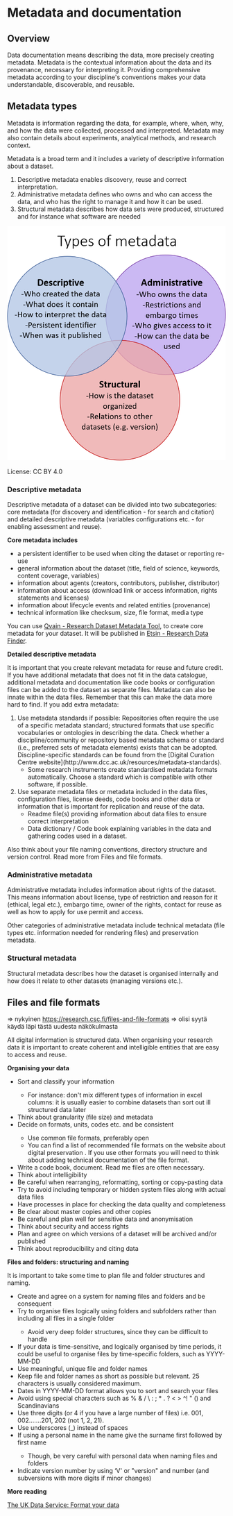 # Metadata and documentation

<a name="header1"></a>
## Overview

Data documentation means describing the data, more precisely creating metadata. Metadata is the contextual information about the data and its provenance, necessary for interpreting it. Providing comprehensive metadata according to your discipline's conventions makes your data understandable, discoverable, and reusable.

<a name="header2"></a>
## Metadata types

Metadata is information regarding the data, for example, where, when, why, and how the data were collected, processed and interpreted. Metadata may also contain details about experiments, analytical methods, and research context.

Metadata is a broad term and it includes a variety of descriptive information about a dataset.

<ol>
<li>Descriptive metadata enables discovery, reuse and correct interpretation.</li>
<li>Administrative metadata defines who owns and who can access the data, and who has the right to manage it and how it can be used.</li>
<li>Structural metadata describes how data sets were produced, structured and for instance what software are needed</li>
</ol>
 
![Types of metadata: Descriptive. Administrative. Structural.](../../img/metadata-categories_v5.png "Three types of metadata: Descriptive, Administrative, Structural")

License: CC BY 4.0
 
### Descriptive metadata

Descriptive metadata of a dataset can be divided into two subcategories: core metadata (for discovery and identification - for search and citation) and detailed descriptive metadata (variables configurations etc. - for enabling assessment and reuse).

**Core metadata includes**<ul>
<li>a persistent identifier to be used when citing the dataset or reporting re-use</li>
<li>general information about the dataset (title, field of science, keywords, content coverage, variables)</li>
<li>information about agents (creators, contributors, publisher, distributor)</li>
<li>information about access (download link or access information, rights statements and licenses)</li>
<li>information about lifecycle events and related entities (provenance)</li>
<li>technical information like checksum, size, file format, media type</li>
</ul>

You can use [Qvain - Research Dataset Metadata Tool](https://www.fairdata.fi/en/qvain/), to create core metadata for your dataset. It will be published in [Etsin - Research Data Finder](https://www.fairdata.fi/en/services/etsin/).

**Detailed descriptive metadata**

It is important that you create relevant metadata for reuse and future credit. If you have additional metadata that does not fit in the data catalogue, additional metadata and documentation like code books or configuration files can be added to the dataset as separate files. Metadata can also be innate within the data files. Remember that this can make the data more hard to find. If you add extra metadata:

<ol>
<li>Use metadata standards if possible: Repositories often require the use of a specific metadata standard; structured formats that use specific vocabularies or ontologies in describing the data. Check whether a discipline/community or repository based metadata schema or standard (i.e., preferred sets of metadata elements) exists that can be adopted. Discipline-specific standards can be found from the [Digital Curation Centre website](http://www.dcc.ac.uk/resources/metadata-standards).
<ul>
<li>
Some research instruments create standardised metadata formats automatically. Choose a standard which is compatible with other software, if possible.</li>
</ul>
<li>Use separate metadata files or metadata included in the data files, configuration files, license deeds, code books and other data or information that is important for replication and reuse of the data.
<ul>
<li>Readme file(s) providing information about data files to ensure correct interpretation</li>
<li>Data dictionary / Code book explaining variables in the data and gathering codes used in a dataset.</li>
</ul></ol>

Also think about your file naming conventions, directory structure and version control. Read more from Files and file formats.

### Administrative metadata

Administrative metadata includes information about rights of the dataset. This means information about license, type of restriction and reason for it (ethical, legal etc.), embargo time, owner of the rights, contact for reuse as well as how to apply for use permit and access.

Other categories of administrative metadata include technical metadata (file types etc. information needed for rendering files) and preservation metadata.

### Structural metadata

Structural metadata describes how the dataset is organised internally and how does it relate to other datasets (managing versions etc.).

<a name="header3"></a>
## Files and file formats

=> nykyinen https://research.csc.fi/files-and-file-formats => olisi syytä käydä läpi tästä uudesta näkökulmasta

All digital information is structured data. When organising your research data it is important to create coherent and intelligible entities that are easy to access and reuse.

**Organising your data**<ul>
<li>Sort and classify your information</li>
<ul><li>For instance: don't mix different types of information in excel columns: it is usually easier to combine datasets than sort out ill structured data later</li></ul>
<li>Think about granularity (file size) and metadata</li>
<li>Decide on formats, units, codes etc. and be consistent</li>
<ul><li>Use common file formats, preferably open</li>
<li>You can find a list of recommended file formats on the website about digital preservation . If you use other formats you will need to think about adding technical documentation of the file format.</li></ul>
<li>Write a code book, document. Read me files are often necessary.</li>
<li>Think about intelligibility</li>
<li>Be careful when rearranging, reformatting, sorting or copy-pasting data</li>
<li>Try to avoid including temporary or hidden system files along with actual data files</li>
<li>Have processes in place for checking the data quality and completeness</li>
<li>Be clear about master copies and other copies</li>
<li>Be careful and plan well for sensitive data and anonymisation</li>
<li>Think about security and access rights</li>
<li>Plan and agree on which versions of a dataset will be archived and/or published</li>
<li>Think about reproducibility and citing data</li>
</ul>

**Files and folders: structuring and naming**

It is important to take some time to plan file and folder structures and naming.<ul>
<li>Create and agree on a system for naming files and folders and be consequent</li>
<li>Try to organise files logically using folders and subfolders rather than including all files in a single folder</li>
<ul><li>Avoid very deep folder structures, since they can be difficult to handle</li></ul>
<li>If your data is time-sensitive, and logically organised by time periods, it could be useful to organise files by time-specific folders, such as YYYY-MM-DD</li>
<li>Use meaningful, unique file and folder names</li>
<li>Keep file and folder names as short as possible but relevant. 25 characters is usually considered maximum.</li>
<li>Dates in YYYY-MM-DD format allows you to sort and search your files</li>
<li>Avoid using special characters such as % & / \ : ; * . ? < > ^! " () and Scandinavians</li>
<li>Use three digits (or 4 if you have a large number of files) i.e. 001, 002…….201, 202 (not 1, 2, 21).</li>
<li>Use underscores (_) instead of spaces</li>
<li>If using a personal name in the name give the surname first followed by first name</li>
<ul><li>Though, be very careful with personal data when naming files and folders</li></ul>
<li>Indicate version number by using ‘V' or "version" and number (and subversions with more digits if minor changes)</li>
</ul>

**More reading**

[The UK Data Service: Format your data](https://www.ukdataservice.ac.uk/manage-data/format)
